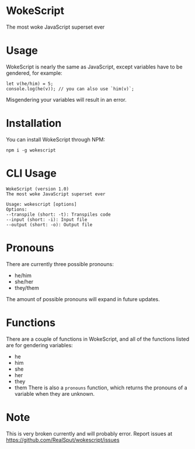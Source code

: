 # WokeScript
The most woke JavaScript superset ever

# Usage
WokeScript is nearly the same as JavaScript, except variables have to be gendered, for example:
```
let v(he/him) = 5;
console.log(he(v)); // you can also use `him(v)`;
```
Misgendering your variables will result in an error.

# Installation
You can install WokeScript through NPM:
```
npm i -g wokescript
```

# CLI Usage
```
WokeScript (version 1.0) 
The most woke JavaScript superset ever 

Usage: wokescript [options]
Options:
--transpile (short: -t): Transpiles code
--input (short: -i): Input file
--output (short: -o): Output file
```
# Pronouns
There are currently three possible pronouns:
- he/him
- she/her
- they/them

The amount of possible pronouns will expand in future updates.

# Functions
There are a couple of functions in WokeScript, and all of the functions listed are for gendering variables:
- he
- him
- she
- her
- they
- them
There is also a `pronouns` function, which returns the pronouns of a variable when they are unknown.

# Note
This is very broken currently and will probably error. Report issues at https://github.com/RealSput/wokescript/issues

